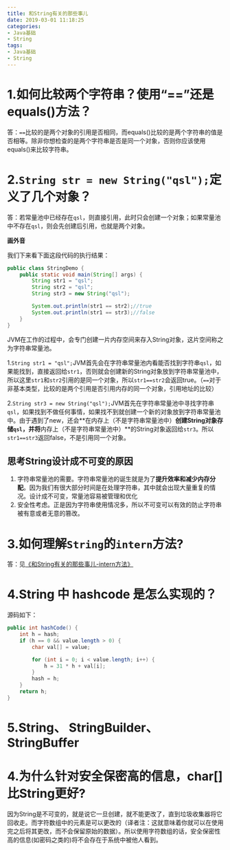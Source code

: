 ```yaml
---
title: 和String有关的那些事儿
date: 2019-03-01 11:18:25
categories: 
- Java基础
- String
tags:
- Java基础
- String
---
```






# 1.如何比较两个字符串？使用“==”还是equals()方法？

答：`==`比较的是两个对象的引用是否相同，而equals()比较的是两个字符串的值是否相等。除非你想检查的是两个字符串是否是同一个对象，否则你应该使用equals()来比较字符串。



# 2.`String str = new String("qsl");`定义了几个对象？

答：若常量池中已经存在`qsl`，则直接引用，此时只会创建一个对象；如果常量池中不存在`qsl`，则会先创建后引用，也就是两个对象。



**画外音**

我们下来看下面这段代码的执行结果：

```java
public class StringDemo {
    public static void main(String[] args) {
        String str1 = "qsl";
        String str2 = "qsl";
        String str3 = new String("qsl");

        System.out.println(str1 == str2);//true
        System.out.println(str1 == str3);//false
    }
}
```

JVM在工作的过程中，会专门创建一片内存空间来存入String对象，这片空间称之为字符串常量池。

1.`String str1 = "qsl";`JVM首先会在字符串常量池内看能否找到字符串`qsl`，如果能找到，直接返回给`str1`，否则就会创建新的String对象放到字符串常量池中，所以这里`str1`和`str2`引用的是同一个对象，所以`str1==str2`会返回true。（`==`对于非基本类型，比较的是两个引用是否引用内存的同一个对象，引用地址的比较）

2.`String str3 = new String("qsl");`JVM首先在字符串常量池中寻找字符串`qsl`，如果找到不做任何事情，如果找不到就创建一个新的对象放到字符串常量池中。由于遇到了new，还会**在内存上（不是字符串常量池中）**创建String对象存储`qsl`，并将**内存上（不是字符串常量池中）**的String对象返回给`str3`。所以`str1==str3`返回false，不是引用同一个对象。



## 思考String设计成不可变的原因

1. 字符串常量池的需要。字符串常量池的诞生就是为了**提升效率和减少内存分配**。因为我们有很大部分时间是在处理字符串，其中就会出现大量重复的情况。设计成不可变，常量池容易被管理和优化
2. 安全性考虑。正是因为字符串使用情况多，所以不可变可以有效的防止字符串被有意或者无意的篡改。



# 3.如何理解`String`的`intern`方法?

答：见[《和String有关的那些事儿-intern方法》](/和String有关的那些事儿-intern方法.html)




# 4.String 中 hashcode 是怎么实现的？

源码如下：

```java
public int hashCode() {
    int h = hash;
    if (h == 0 && value.length > 0) {
        char val[] = value;

        for (int i = 0; i < value.length; i++) {
            h = 31 * h + val[i];
        }
        hash = h;
    }
    return h;
}
```





# 5.String、 StringBuilder、 StringBuffer





# 4.为什么针对安全保密高的信息，char[]比String更好?

因为String是不可变的，就是说它一旦创建，就不能更改了，直到垃圾收集器将它回收走。而字符数组中的元素是可以更改的（译者注：这就意味着你就可以在使用完之后将其更改，而不会保留原始的数据）。所以使用字符数组的话，安全保密性高的信息(如密码之类的)将不会存在于系统中被他人看到。








